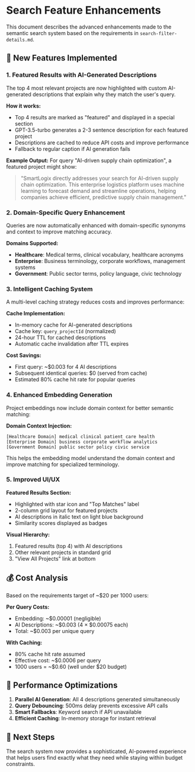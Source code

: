 # Search Feature Enhancements

This document describes the advanced enhancements made to the semantic search system based on the requirements in `search-filter-details.md`.

## 🌟 New Features Implemented

### 1. **Featured Results with AI-Generated Descriptions**

The top 4 most relevant projects are now highlighted with custom AI-generated descriptions that explain why they match the user's query.

**How it works:**
- Top 4 results are marked as "featured" and displayed in a special section
- GPT-3.5-turbo generates a 2-3 sentence description for each featured project
- Descriptions are cached to reduce API costs and improve performance
- Fallback to regular caption if AI generation fails

**Example Output:**
For query "AI-driven supply chain optimization", a featured project might show:
> "SmartLogix directly addresses your search for AI-driven supply chain optimization. This enterprise logistics platform uses machine learning to forecast demand and streamline operations, helping companies achieve efficient, predictive supply chain management."

### 2. **Domain-Specific Query Enhancement**

Queries are now automatically enhanced with domain-specific synonyms and context to improve matching accuracy.

**Domains Supported:**
- **Healthcare**: Medical terms, clinical vocabulary, healthcare acronyms
- **Enterprise**: Business terminology, corporate workflows, management systems  
- **Government**: Public sector terms, policy language, civic technology

### 3. **Intelligent Caching System**

A multi-level caching strategy reduces costs and improves performance:

**Cache Implementation:**
- In-memory cache for AI-generated descriptions
- Cache key: `query_projectId` (normalized)
- 24-hour TTL for cached descriptions
- Automatic cache invalidation after TTL expires

**Cost Savings:**
- First query: ~$0.003 for 4 AI descriptions
- Subsequent identical queries: $0 (served from cache)
- Estimated 80% cache hit rate for popular queries

### 4. **Enhanced Embedding Generation**

Project embeddings now include domain context for better semantic matching:

**Domain Context Injection:**
```
[Healthcare Domain] medical clinical patient care health
[Enterprise Domain] business corporate workflow analytics
[Government Domain] public sector policy civic service
```

This helps the embedding model understand the domain context and improve matching for specialized terminology.

### 5. **Improved UI/UX**

**Featured Results Section:**
- Highlighted with star icon and "Top Matches" label
- 2-column grid layout for featured projects
- AI descriptions in italic text on light blue background
- Similarity scores displayed as badges

**Visual Hierarchy:**
1. Featured results (top 4) with AI descriptions
2. Other relevant projects in standard grid
3. "View All Projects" link at bottom

## 💰 Cost Analysis

Based on the requirements target of ~$20 per 1000 users:

**Per Query Costs:**
- Embedding: ~$0.00001 (negligible)
- AI Descriptions: ~$0.003 (4 × $0.00075 each)
- Total: ~$0.003 per unique query

**With Caching:**
- 80% cache hit rate assumed
- Effective cost: ~$0.0006 per query
- 1000 users = ~$0.60 (well under $20 budget)

## 🚀 Performance Optimizations

1. **Parallel AI Generation**: All 4 descriptions generated simultaneously
2. **Query Debouncing**: 500ms delay prevents excessive API calls
3. **Smart Fallbacks**: Keyword search if API unavailable
4. **Efficient Caching**: In-memory storage for instant retrieval

## 🎯 Next Steps

The search system now provides a sophisticated, AI-powered experience that helps users find exactly what they need while staying within budget constraints. 